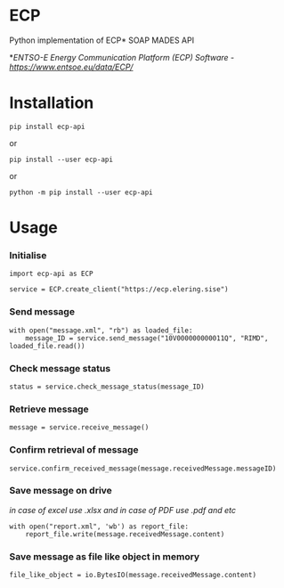# ECP
Python implementation of ECP* SOAP MADES API

**ENTSO-E Energy Communication Platform (ECP) Software - https://www.entsoe.eu/data/ECP/*

# Installation

    pip install ecp-api

or

    pip install --user ecp-api

or 

    python -m pip install --user ecp-api


# Usage

### Initialise
    import ecp-api as ECP

    service = ECP.create_client("https://ecp.elering.sise")

### Send message
    with open("message.xml", "rb") as loaded_file:
        message_ID = service.send_message("10V000000000011Q", "RIMD", loaded_file.read())

### Check message status
    status = service.check_message_status(message_ID)

### Retrieve message
    message = service.receive_message()
    
### Confirm retrieval of message
    service.confirm_received_message(message.receivedMessage.messageID)
    
### Save message on drive
*in case of excel use .xlsx and in case of PDF use .pdf and etc*

    with open("report.xml", 'wb') as report_file:
        report_file.write(message.receivedMessage.content)
        
### Save message as file like object in memory

    file_like_object = io.BytesIO(message.receivedMessage.content)

    
    
